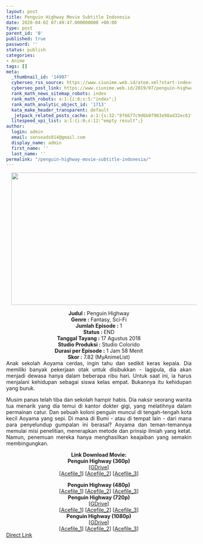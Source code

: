 ```yaml
---
layout: post
title: Penguin Highway Movie Subtitle Indonesia
date: 2020-04-02 07:49:47.000000000 +00:00
type: post
parent_id: '0'
published: true
password: ''
status: publish
categories:
- Anime
tags: []
meta:
  _thumbnail_id: '14907'
  cyberseo_rss_source: https://www.ciunime.web.id/atom.xml?start-index=751&max-results=150
  cyberseo_post_link: https://www.ciunime.web.id/2019/07/penguin-highway-movie-subtitle-indonesia.html
  rank_math_news_sitemap_robots: index
  rank_math_robots: a:1:{i:0;s:5:"index";}
  rank_math_analytic_object_id: '1713'
  kata_make_header_transparent: default
  _jetpack_related_posts_cache: a:1:{s:32:"8f6677c9d6b0f903e98ad32ec61f8deb";a:2:{s:7:"expires";i:1663223079;s:7:"payload";a:0:{}}}
  litespeed_vpi_list: a:1:{i:0;s:12:"empty result";}
author:
  login: admin
  email: senseads014@gmail.com
  display_name: admin
  first_name: ''
  last_name: ''
permalink: "/penguin-highway-movie-subtitle-indonesia/"
---
```

<div class="separator" style="clear: both; text-align: center;"><a href="https://1.bp.blogspot.com/-Y20wyNx8unY/XStxQ8TiAZI/AAAAAAAAbxo/-r4e_jon4IoYk_FX68hm_9BEfi8anh4XQCLcBGAs/s1600/Penguin%2BHighway.jpg" imageanchor="1" style="margin-left: 1em; margin-right: 1em;"><img border="0" data-original-height="720" data-original-width="1280" height="360" src="{{ site.baseurl }}/assets/2020/04/Penguin%2BHighway.jpg" width="640" /></a></div>
<p>
<div style="text-align: center;"><b>Judul</b><b><b> </b>:</b> Penguin Highway</div>
<div style="text-align: center;"><b><b>Genre :</b></b> Fantasy, Sci-Fi</div>
<div style="text-align: center;"><b>Jumlah Episode :</b> 1<br /><b>Status :&nbsp;</b>END<br /><b>Tanggal Tayang :</b> 17 Agustus 2018<br /><b>Studio Produksi :</b> Studio Colorido<br /><b>Durasi per Episode :</b> 1 Jam 58 Menit</div>
<div style="text-align: center;"><b>Skor :</b> 7.82 (MyAnimeList)</div>
<div style="text-align: center;"></div>
<div style="text-align: justify;">Anak sekolah Aoyama cerdas, ingin tahu dan sedikit keras kepala. Dia memiliki banyak pekerjaan otak untuk disibukkan - lagipula, dia akan menjadi dewasa hanya dalam beberapa ribu hari. Untuk saat ini, ia harus menjalani kehidupan sebagai siswa kelas empat. Bukannya itu kehidupan yang buruk.</p>
<p>Musim panas telah tiba dan sekolah hampir habis. Dia naksir seorang wanita tua menarik yang dia temui di kantor dokter gigi, yang melatihnya dalam permainan catur. Dan sebuah koloni penguin muncul di tengah-tengah kota kecil Aoyama yang sepi. Di mana di Bumi - atau di tempat lain - dari mana para penyelundup gumpalan ini berasal? Aoyama dan teman-temannya memulai misi penelitian, menerapkan metode dan prinsip ilmiah yang ketat. Namun, penemuan mereka hanya menghasilkan keajaiban yang semakin membingungkan.</p></div>
<div style="text-align: justify;"></div>
<div style="text-align: justify;"></div>
<div style="text-align: center;"><b>Link Download Movie:</b></div>
<div style="text-align: center;">
<div style="text-align: center;"><b>Penguin Highway (360p)</b></div>
<div style="text-align: center;">[<a href="https://drive.google.com/uc?id=1Vn77oiNYXt-uD_aOE7Oskh5Qu1MWs4_H" target="_blank" rel="noopener">GDrive</a>]<br />[<a href="https://acefile.co/f/11064086/kusonime-penghig-bd-360p-rar" target="_blank" rel="noopener">Acefile_1</a>] [<a href="https://acefile.co/f/6662555/shirainime-pen-guinhigh-bd-360p-rar" target="_blank" rel="noopener">Acefile_2</a>] [<a href="https://acefile.co/f/6658726/itosubs-penguin-highway-bd360pa7c8d626-mp4" target="_blank" rel="noopener">Acefile_3</a>]</p>
</div>
</div>
<div style="text-align: center;"><b>Penguin Highway (480p)</b></div>
<div style="text-align: center;">[<a href="https://acefile.co/f/11064089/kusonime-penghig-bd-480p-rar" target="_blank" rel="noopener">Acefile_1</a>] [<a href="https://acefile.co/f/6662554/shirainime-pen-guinhigh-bd-480p-rar" target="_blank" rel="noopener">Acefile_2</a>] [<a href="https://acefile.co/f/6666881/itosubs-penguin-highway-bd480p5a47fda7-mkv" target="_blank" rel="noopener">Acefile_3</a>]</div>
<div style="text-align: center;"></div>
<div style="text-align: center;"><b>Penguin Highway (720p)</b><br />[<a href="https://drive.google.com/uc?id=1_2_7EN2TlmkXfigYy9RD5BzVmunReCmq" target="_blank" rel="noopener">GDrive</a>]<br />[<a href="https://acefile.co/f/11064092/kusonime-penghig-bd-720p-rar" target="_blank" rel="noopener">Acefile_1</a>] [<a href="https://acefile.co/f/6662556/shirainime-pen-guinhigh-bd-720p-rar" target="_blank" rel="noopener">Acefile_2</a>] [<a href="https://acefile.co/f/6658741/itosubs-penguin-highway-bd720p25b92b0b-mkv" target="_blank" rel="noopener">Acefile_3</a>]</div>
<div style="text-align: center;"><b>Penguin Highway (1080p)</b><br />[<a href="https://drive.google.com/uc?id=1_l2E0Li_VSfkRKnSvJAh_hgoVc204cL2" target="_blank" rel="noopener">GDrive</a>]<br />[<a href="https://acefile.co/f/11064307/kusonime-penghig-bd-1080p-rar" target="_blank" rel="noopener">Acefile_1</a>] [<a href="https://acefile.co/f/6662553/shirainime-pen-guinhigh-bd-1080p-rar" target="_blank" rel="noopener">Acefile_2</a>] [<a href="https://acefile.co/f/6658743/itosubs-penguin-highway-bd1080p44e6f9df-mkv" target="_blank" rel="noopener">Acefile_3</a>]</div>
<link rel="stylesheet" href="https://cdnjs.cloudflare.com/ajax/libs/font-awesome/4.7.0/css/font-awesome.min.css" />
<div class="divbtn"> <a href="https://handymansurrender.com/fihup8buzv?key=94550f7ce39444073321dde3b8782f97" class="btn"><i class="fa fa-download"></i> Direct Link</a> </div>
